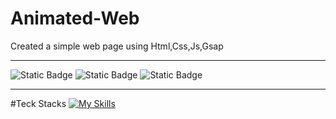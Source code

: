 # Animated-Web
Created a simple web page using Html,Css,Js,Gsap

<hr>
<img alt="Static Badge" src="https://img.shields.io/badge/contributors-red">
<img alt="Static Badge" src="https://img.shields.io/badge/twitter-blue">
<img alt="Static Badge" src="https://img.shields.io/badge/color-blue">

<hr>

#Teck Stacks
[![My Skills](https://skills.thijs.gg/icons?i=js,html,css,wasm)](https://skills.thijs.gg)
